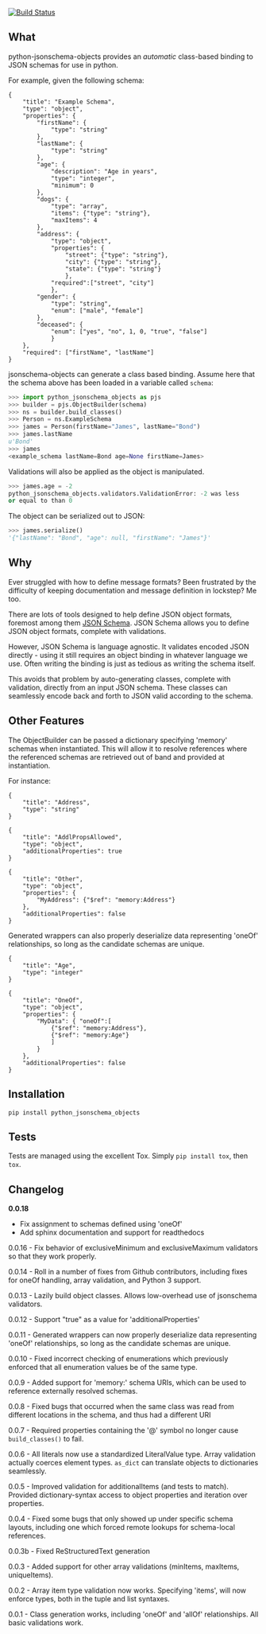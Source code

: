 [![Build Status](https://travis-ci.org/cwacek/python-jsonschema-objects.svg?branch=master)](https://travis-ci.org/cwacek/python-jsonschema-objects)

## What

python-jsonschema-objects provides an *automatic* class-based
binding to JSON schemas for use in python.

For example, given the following schema:

``` schema
{
    "title": "Example Schema",
    "type": "object",
    "properties": {
        "firstName": {
            "type": "string"
        },
        "lastName": {
            "type": "string"
        },
        "age": {
            "description": "Age in years",
            "type": "integer",
            "minimum": 0
        },
        "dogs": {
            "type": "array",
            "items": {"type": "string"},
            "maxItems": 4
        },
        "address": {
            "type": "object",
            "properties": {
                "street": {"type": "string"},
                "city": {"type": "string"},
                "state": {"type": "string"}
                },
            "required":["street", "city"]
            },
        "gender": {
            "type": "string",
            "enum": ["male", "female"]
        },
        "deceased": {
            "enum": ["yes", "no", 1, 0, "true", "false"]
            }
    },
    "required": ["firstName", "lastName"]
}
```

jsonschema-objects can generate a class based binding. Assume
here that the schema above has been loaded in a variable called
`schema`:

``` python
>>> import python_jsonschema_objects as pjs
>>> builder = pjs.ObjectBuilder(schema)
>>> ns = builder.build_classes()
>>> Person = ns.ExampleSchema
>>> james = Person(firstName="James", lastName="Bond")
>>> james.lastName
u'Bond'
>>> james
<example_schema lastName=Bond age=None firstName=James>
```

Validations will also be applied as the object is manipulated.

``` python
>>> james.age = -2
python_jsonschema_objects.validators.ValidationError: -2 was less
or equal to than 0
```

The object can be serialized out to JSON:

``` python
>>> james.serialize()
'{"lastName": "Bond", "age": null, "firstName": "James"}'
```

## Why

Ever struggled with how to define message formats? Been
frustrated by the difficulty of keeping documentation and message
definition in lockstep? Me too.

There are lots of tools designed to help define JSON object
formats, foremost among them [JSON Schema](http://json-schema.org).
JSON Schema allows you to define JSON object formats, complete
with validations.

However, JSON Schema is language agnostic. It validates encoded
JSON directly - using it still requires an object binding in
whatever language we use. Often writing the binding is just as
tedious as writing the schema itself.

This avoids that problem by auto-generating classes, complete
with validation, directly from an input JSON schema. These
classes can seamlessly encode back and forth to JSON valid
according to the schema.

## Other Features

The ObjectBuilder can be passed a dictionary specifying
'memory' schemas when instantiated. This will allow it to
resolve references where the referenced schemas are retrieved
out of band and provided at instantiation.

For instance:

``` schema
{
    "title": "Address",
    "type": "string"
}
```

``` schema
{
    "title": "AddlPropsAllowed",
    "type": "object",
    "additionalProperties": true
}
```

``` schema
{
    "title": "Other",
    "type": "object",
    "properties": {
        "MyAddress": {"$ref": "memory:Address"}
    },
    "additionalProperties": false
}
```

Generated wrappers can also properly deserialize data
representing 'oneOf' relationships, so long as the candidate
schemas are unique.

``` schema
{
    "title": "Age",
    "type": "integer"
}

```

``` schema
{
    "title": "OneOf",
    "type": "object",
    "properties": {
        "MyData": { "oneOf":[
            {"$ref": "memory:Address"},
            {"$ref": "memory:Age"}
            ]
        }
    },
    "additionalProperties": false
}
```

## Installation

    pip install python_jsonschema_objects

## Tests

Tests are managed using the excellent Tox. Simply `pip install
tox`, then `tox`.

## Changelog

**0.0.18**

+ Fix assignment to schemas defined using 'oneOf'
+ Add sphinx documentation and support for readthedocs

0.0.16 - Fix behavior of exclusiveMinimum and exclusiveMaximum
validators so that they work properly.

0.0.14 - Roll in a number of fixes from Github contributors,
including fixes for oneOf handling, array validation, and Python
3 support.

0.0.13 - Lazily build object classes. Allows low-overhead use
of jsonschema validators.

0.0.12 - Support "true" as a value for 'additionalProperties'

0.0.11 - Generated wrappers can now properly deserialize data
representing 'oneOf' relationships, so long as the candidate
schemas are unique.

0.0.10 - Fixed incorrect checking of enumerations which
previously enforced that all enumeration values be of the same
type.

0.0.9 - Added support for 'memory:' schema URIs, which can be
used to reference externally resolved schemas.

0.0.8 - Fixed bugs that occurred when the same class was read
from different locations in the schema, and thus had a different
URI

0.0.7 - Required properties containing the '@' symbol no longer
cause `build_classes()` to fail.

0.0.6 - All literals now use a standardized LiteralValue type.
Array validation actually coerces element types. `as_dict` can
translate objects to dictionaries seamlessly.

0.0.5 - Improved validation for additionalItems (and tests to
match). Provided dictionary-syntax access to object properties
and iteration over properties.

0.0.4 - Fixed some bugs that only showed up under specific schema
layouts, including one which forced remote lookups for
schema-local references.

0.0.3b - Fixed ReStructuredText generation

0.0.3 - Added support for other array validations (minItems,
maxItems, uniqueItems).

0.0.2 - Array item type validation now works. Specifying 'items',
will now enforce types, both in the tuple and list syntaxes.

0.0.1 - Class generation works, including 'oneOf' and 'allOf'
relationships. All basic validations work.
